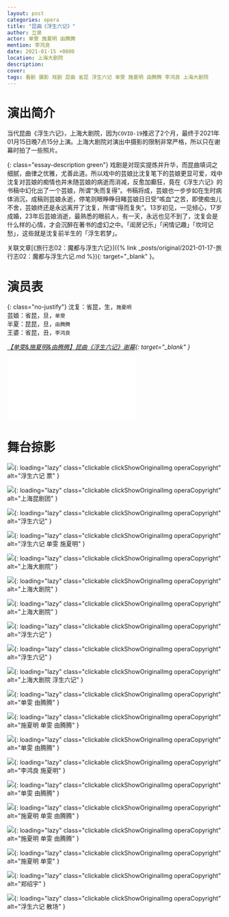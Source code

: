 ```yaml
---
layout: post
categories: opera
title: "昆曲《浮生六记》"
author: 立泉
actor: 单雯 施夏明 由腾腾
mention: 李鸿良
date: 2021-01-15 +0800
location: 上海大剧院
description: 
cover: 
tags: 看剧 摄影 戏剧 昆曲 省昆 浮生六记 单雯 施夏明 由腾腾 李鸿良 上海大剧院
---
```


# 演出简介

当代昆曲《浮生六记》，上海大剧院，因为`COVID-19`推迟了2个月，最终于2021年01月15日晚7点15分上演。上海大剧院对演出中摄影的限制非常严格，所以只在谢幕时拍了一些照片。

{: class="essay-description green"}
戏剧是对现实提炼并升华，而昆曲填词之细腻，曲律之优雅，尤善此道。所以戏中的芸娘比沈复笔下的芸娘更显可爱，戏中沈复对芸娘的痴情也并未随芸娘的病逝而消减，反愈加癫狂，竟在《浮生六记》的书稿中幻化出了一个芸娘，所谓“失而复得”。书稿将成，芸娘也一步步如在生时病体消沉，成稿则芸娘永逝，停笔则眼睁睁目睹芸娘日日受“咳血”之苦，即使痴虫儿不舍，芸娘终还是永远离开了沈复，所谓“得而复失”。13岁初见，一见倾心，17岁成婚，23年后芸娘消逝，最熟悉的眼前人，有一天，永远也见不到了，沈复会是什么样的心情，才会沉醉在著书的虚幻之中。「闺房记乐」「闲情记趣」「坎坷记愁」，这些就是沈复前半生的「浮生若梦」。

关联文章[《旅行志02：魔都与浮生六记》]({% link _posts/original/2021-01-17-旅行志02：魔都与浮生六记.md %}){: target="_blank" }。

# 演员表

{: class="no-justify"}
沈复：省昆，生，`施夏明`  
芸娘：省昆，旦，`单雯`  
半夏：昆昆，旦，`由腾腾`  
王婆：省昆，丑，`李鸿良`

*[【单雯&施夏明&由腾腾】昆曲《浮生六记》谢幕](https://www.bilibili.com/video/BV15U4y147jD){: target="_blank" }*

<div class="video-container">
<iframe loading="lazy" src="//player.bilibili.com/player.html?aid=671187442&bvid=BV15U4y147jD&cid=283287734&page=1" scrolling="no" border="0" frameborder="no" framespacing="0" allowfullscreen="true"> </iframe>
</div>

# 舞台掠影

![](https://apqx.oss-cn-hangzhou.aliyuncs.com/blog/opera_20210115/IMG_4319_thumb.jpg){: loading="lazy" class="clickable clickShowOriginalImg operaCopyright" alt="浮生六记 票" }

![](https://apqx.oss-cn-hangzhou.aliyuncs.com/blog/opera_20210115/IMG_4320_thumb.jpg){: loading="lazy" class="clickable clickShowOriginalImg operaCopyright" alt="上海昆剧团" }

![](https://apqx.oss-cn-hangzhou.aliyuncs.com/blog/opera_20210115/IMG_4322_thumb.jpg){: loading="lazy" class="clickable clickShowOriginalImg operaCopyright" alt="浮生六记" }

![](https://apqx.oss-cn-hangzhou.aliyuncs.com/blog/opera_20210115/IMG_4323_thumb.jpg){: loading="lazy" class="clickable clickShowOriginalImg operaCopyright" alt="浮生六记 单雯 施夏明" }

![](https://apqx.oss-cn-hangzhou.aliyuncs.com/blog/opera_20210115/IMG_4325_thumb.jpg){: loading="lazy" class="clickable clickShowOriginalImg operaCopyright" alt="上海大剧院" }

![](https://apqx.oss-cn-hangzhou.aliyuncs.com/blog/opera_20210115/IMG_4326_thumb.jpg){: loading="lazy" class="clickable clickShowOriginalImg operaCopyright" alt="上海大剧院" }

![](https://apqx.oss-cn-hangzhou.aliyuncs.com/blog/opera_20210115/IMG_4327_thumb.jpg){: loading="lazy" class="clickable clickShowOriginalImg operaCopyright" alt="上海大剧院" }

![](https://apqx.oss-cn-hangzhou.aliyuncs.com/blog/opera_20210115/IMG_4328_thumb.jpg){: loading="lazy" class="clickable clickShowOriginalImg operaCopyright" alt="浮生六记" }

![](https://apqx.oss-cn-hangzhou.aliyuncs.com/blog/opera_20210115/DSC02319_thumb.jpg){: loading="lazy" class="clickable clickShowOriginalImg operaCopyright" alt="浮生六记" }

![](https://apqx.oss-cn-hangzhou.aliyuncs.com/blog/opera_20210115/DSC02320_thumb.jpg){: loading="lazy" class="clickable clickShowOriginalImg operaCopyright" alt="上海大剧院 浮生六记" }

![](https://apqx.oss-cn-hangzhou.aliyuncs.com/blog/opera_20210115/DSC02321_thumb.jpg){: loading="lazy" class="clickable clickShowOriginalImg operaCopyright" alt="单雯 由腾腾" }

![](https://apqx.oss-cn-hangzhou.aliyuncs.com/blog/opera_20210115/DSC02322_thumb.jpg){: loading="lazy" class="clickable clickShowOriginalImg operaCopyright" alt="施夏明 单雯 由腾腾" }

![](https://apqx.oss-cn-hangzhou.aliyuncs.com/blog/opera_20210115/DSC02323_thumb.jpg){: loading="lazy" class="clickable clickShowOriginalImg operaCopyright" alt="单雯 由腾腾" }

![](https://apqx.oss-cn-hangzhou.aliyuncs.com/blog/opera_20210115/DSC02324_thumb.jpg){: loading="lazy" class="clickable clickShowOriginalImg operaCopyright" alt="李鸿良 施夏明" }

![](https://apqx.oss-cn-hangzhou.aliyuncs.com/blog/opera_20210115/DSC02325_thumb.jpg){: loading="lazy" class="clickable clickShowOriginalImg operaCopyright" alt="单雯 由腾腾" }

![](https://apqx.oss-cn-hangzhou.aliyuncs.com/blog/opera_20210115/DSC02326_thumb.jpg){: loading="lazy" class="clickable clickShowOriginalImg operaCopyright" alt="施夏明 单雯 由腾腾" }

![](https://apqx.oss-cn-hangzhou.aliyuncs.com/blog/opera_20210115/DSC02327_thumb.jpg){: loading="lazy" class="clickable clickShowOriginalImg operaCopyright" alt="施夏明 单雯 由腾腾" }

![](https://apqx.oss-cn-hangzhou.aliyuncs.com/blog/opera_20210115/DSC02328_thumb.jpg){: loading="lazy" class="clickable clickShowOriginalImg operaCopyright" alt="施夏明 单雯" }

![](https://apqx.oss-cn-hangzhou.aliyuncs.com/blog/opera_20210115/DSC02331_thumb.jpg){: loading="lazy" class="clickable clickShowOriginalImg operaCopyright" alt="郑绍宇" }

![](https://apqx.oss-cn-hangzhou.aliyuncs.com/blog/opera_20210115/DSC02334_thumb.jpg){: loading="lazy" class="clickable clickShowOriginalImg operaCopyright" alt="浮生六记 散场" }
